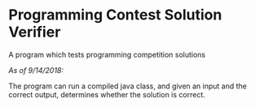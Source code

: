 # Programming Contest Solution Verifier
A program which tests programming competition solutions

*As of 9/14/2018:*

The program can run a compiled java class, and given an input and the correct output, determines whether the solution is correct.



